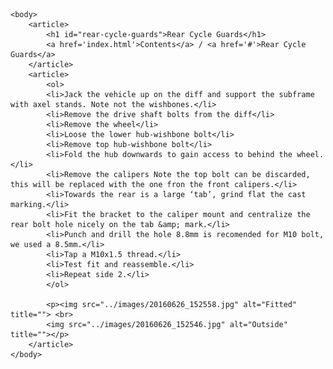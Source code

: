 <!doctype html>
<html>
	<head>
		<title>Rear Cycle Guards</title>
		<link rel="stylesheet" type="text/css" href="../style/main.css">
	</head>

	<body>
		<article>
			<h1 id="rear-cycle-guards">Rear Cycle Guards</h1>
			<a href='index.html'>Contents</a> / <a href='#'>Rear Cycle Guards</a>
		</article>
		<article>
			<ol>
			<li>Jack the vehicle up on the diff and support the subframe with axel stands. Note not the wishbones.</li>
			<li>Remove the drive shaft bolts from the diff</li>
			<li>Remove the wheel</li>
			<li>Loose the lower hub-wishbone bolt</li>
			<li>Remove top hub-wishbone bolt</li>
			<li>Fold the hub downwards to gain access to behind the wheel.</li>
			<li>Remove the calipers Note the top bolt can be discarded, this will be replaced with the one fron the front calipers.</li>
			<li>Towards the rear is a large ‘tab’, grind flat the cast marking.</li>
			<li>Fit the bracket to the caliper mount and centralize the rear bolt hole nicely on the tab &amp; mark.</li>
			<li>Punch and drill the hole 8.8mm is recomended for M10 bolt, we used a 8.5mm.</li>
			<li>Tap a M10x1.5 thread.</li>
			<li>Test fit and reassemble.</li>
			<li>Repeat side 2.</li>
			</ol>

			<p><img src="../images/20160626_152558.jpg" alt="Fitted" title=""> <br>
			<img src="../images/20160626_152546.jpg" alt="Outside" title=""></p>
		</article>
	</body>
</html>
